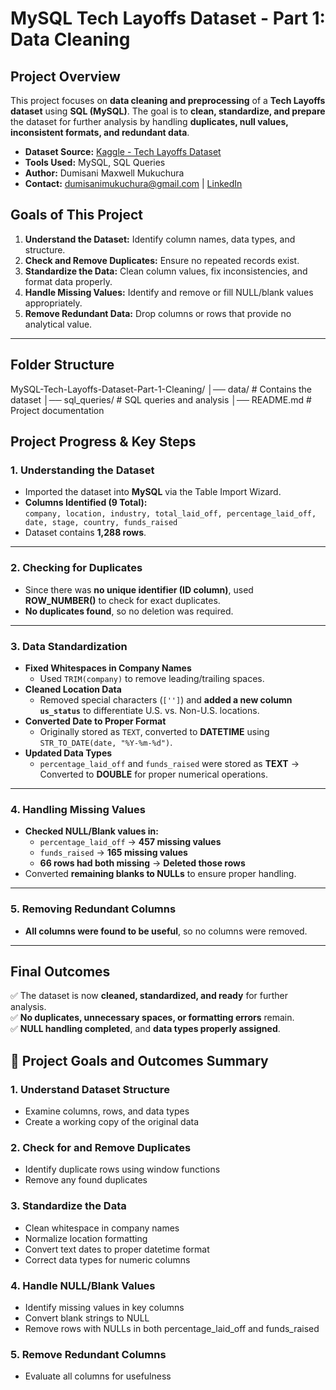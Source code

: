 # MySQL Tech Layoffs Dataset - Part 1: Data Cleaning

## Project Overview
This project focuses on **data cleaning and preprocessing** of a **Tech Layoffs dataset** using **SQL (MySQL)**. The goal is to **clean, standardize, and prepare** the dataset for further analysis by handling **duplicates, null values, inconsistent formats, and redundant data**.

- **Dataset Source:** [Kaggle - Tech Layoffs Dataset](https://www.kaggle.com/datasets/swaptr/layoffs-2022)  
- **Tools Used:** MySQL, SQL Queries  
- **Author:** Dumisani Maxwell Mukuchura  
- **Contact:** dumisanimukuchura@gmail.com | [LinkedIn](https://www.linkedin.com/in/dumisani-maxwell-mukuchura-4859b7170/)  

## Goals of This Project
1. **Understand the Dataset:** Identify column names, data types, and structure.
2. **Check and Remove Duplicates:** Ensure no repeated records exist.
3. **Standardize the Data:** Clean column values, fix inconsistencies, and format data properly.
4. **Handle Missing Values:** Identify and remove or fill NULL/blank values appropriately.
5. **Remove Redundant Data:** Drop columns or rows that provide no analytical value.

---

## Folder Structure 
MySQL-Tech-Layoffs-Dataset-Part-1-Cleaning/ 
│── data/ # Contains the dataset 
│── sql_queries/ # SQL queries and analysis 
│── README.md # Project documentation 


## **Project Progress & Key Steps**

### **1. Understanding the Dataset**
- Imported the dataset into **MySQL** via the Table Import Wizard.
- **Columns Identified (9 Total):**  
  `company, location, industry, total_laid_off, percentage_laid_off, date, stage, country, funds_raised`
- Dataset contains **1,288 rows**.

---

### **2. Checking for Duplicates**
- Since there was **no unique identifier (ID column)**, used **ROW_NUMBER()** to check for exact duplicates.
- **No duplicates found**, so no deletion was required.

---

### **3. Data Standardization**
- **Fixed Whitespaces in Company Names**  
  - Used `TRIM(company)` to remove leading/trailing spaces.  
- **Cleaned Location Data**  
  - Removed special characters (`['']`) and **added a new column `us_status`** to differentiate U.S. vs. Non-U.S. locations.
- **Converted Date to Proper Format**  
  - Originally stored as `TEXT`, converted to **DATETIME** using `STR_TO_DATE(date, "%Y-%m-%d")`.
- **Updated Data Types**  
  - `percentage_laid_off` and `funds_raised` were stored as **TEXT** → Converted to **DOUBLE** for proper numerical operations.

---

### **4. Handling Missing Values**
- **Checked NULL/Blank values in:**  
  - `percentage_laid_off` → **457 missing values**  
  - `funds_raised` → **165 missing values**  
  - **66 rows had both missing** → **Deleted those rows**  
- Converted **remaining blanks to NULLs** to ensure proper handling.

---

### **5. Removing Redundant Columns**
- **All columns were found to be useful**, so no columns were removed.

---

## **Final Outcomes**
✅ The dataset is now **cleaned, standardized, and ready** for further analysis.  
✅ **No duplicates, unnecessary spaces, or formatting errors** remain.  
✅ **NULL handling completed**, and **data types properly assigned**.


## 🎯 Project Goals and Outcomes Summary

### 1. Understand Dataset Structure
- Examine columns, rows, and data types  
- Create a working copy of the original data  

### 2. Check for and Remove Duplicates
- Identify duplicate rows using window functions  
- Remove any found duplicates  

### 3. Standardize the Data
- Clean whitespace in company names  
- Normalize location formatting  
- Convert text dates to proper datetime format  
- Correct data types for numeric columns  

### 4. Handle NULL/Blank Values
- Identify missing values in key columns  
- Convert blank strings to NULL  
- Remove rows with NULLs in both percentage_laid_off and funds_raised  

### 5. Remove Redundant Columns
- Evaluate all columns for usefulness 